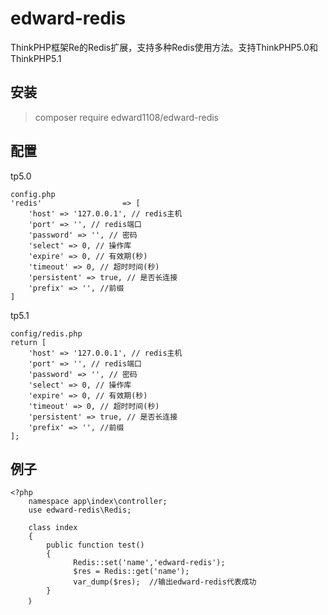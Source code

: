 # edward-redis
ThinkPHP框架Re的Redis扩展，支持多种Redis使用方法。支持ThinkPHP5.0和ThinkPHP5.1

## 安装
> composer require edward1108/edward-redis

## 配置
tp5.0
```
config.php
'redis'                  => [
	'host' => '127.0.0.1', // redis主机
	'port' => '', // redis端口
	'password' => '', // 密码
	'select' => 0, // 操作库
	'expire' => 0, // 有效期(秒)
	'timeout' => 0, // 超时时间(秒)
	'persistent' => true, // 是否长连接
	'prefix' => '', //前缀
]
```

tp5.1
```
config/redis.php
return [
	'host' => '127.0.0.1', // redis主机
	'port' => '', // redis端口
	'password' => '', // 密码
	'select' => 0, // 操作库
	'expire' => 0, // 有效期(秒)
	'timeout' => 0, // 超时时间(秒)
	'persistent' => true, // 是否长连接
	'prefix' => '', //前缀
];
```

## 例子
```
<?php
	namespace app\index\controller;
	use edward-redis\Redis;

	class index
	{
		public function test()
		{
			  Redis::set('name','edward-redis');
			  $res = Redis::get('name');
			  var_dump($res);  //输出edward-redis代表成功
		}
	｝
```
